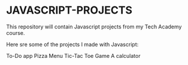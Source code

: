 # JAVASCRIPT-PROJECTS
 
This repository will contain Javascript projects from my Tech Academy course. 

Here sre some of the projects I made with Javascript:


To-Do app
Pizza Menu
Tic-Tac Toe Game
A calculator

